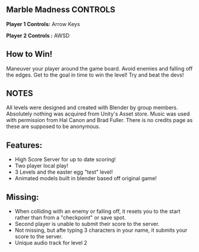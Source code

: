## Marble Madness CONTROLS

**Player 1 Controls:** Arrow Keys

**Player 2 Controls :** AWSD

## How to Win!
Maneuver your player around the game board. Avoid enemies and falling off the edges. Get to the goal in time to win the level!
Try and beat the devs!

## NOTES
All levels were designed and created with Blender by group members. Absolutely nothing was acquired from Unity's Asset store. Music was used with permission from Hal Canon and Brad Fuller. There is no credits page as these are supposed to be anonymous.

## Features:
- High Score Server for up to date scoring!
- Two player local play!
- 3 Levels and the easter egg "test" level!
- Animated models built in blender based off original game!

## Missing:
- When colliding with an enemy or falling off, it resets you to the start rather than from a "checkpoint" or save spot.
- Second player is unable to submit their score to the server.
- Not missing, but afte typing 3 characters in your name, it submits your score to the server.
- Unique audio track for level 2